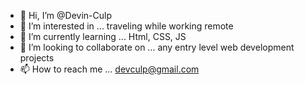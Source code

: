 - 👋 Hi, I’m @Devin-Culp
- 👀 I’m interested in ... traveling while working remote
- 🌱 I’m currently learning ... Html, CSS, JS
- 💞️ I’m looking to collaborate on ... any entry level web development projects
- 📫 How to reach me ... devculp@gmail.com


